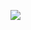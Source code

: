 <a href="#" target="_blank"><img src="https://img.shields.io/badge/naver?logo=naver&logoColor=#03C75A"/></a>
